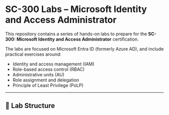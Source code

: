 # SC-300 Labs – Microsoft Identity and Access Administrator

This repository contains a series of hands-on labs to prepare for the **SC-300: Microsoft Identity and Access Administrator** certification.

The labs are focused on Microsoft Entra ID (formerly Azure AD), and include practical exercises around:

- Identity and access management (IAM)
- Role-based access control (RBAC)
- Administrative units (AU)
- Role assignment and delegation
- Principle of Least Privilege (PoLP)

---

## 📁 Lab Structure


